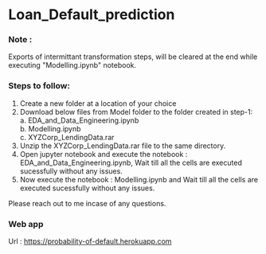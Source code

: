 # Loan_Default_prediction

### Note :  
Exports of intermittant transformation steps, will be cleared at the end while executing "Modelling.ipynb" notebook.

### Steps to follow:
1. Create a new folder at a location of your choice
2. Download below files from Model folder to the folder created in step-1:  
	a. EDA_and_Data_Engineering.ipynb  
	b. Modelling.ipynb  
	c. XYZCorp_LendingData.rar  
3. Unzip the XYZCorp_LendingData.rar file to the same directory.
4. Open jupyter notebook and execute the notebook : EDA_and_Data_Engineering.ipynb, Wait till all the cells are executed sucessfully without any issues.
5. Now execute the notebook : Modelling.ipynb and Wait till all the cells are executed sucessfully without any issues.

Please reach out to me incase of any questions.


### Web app 
Url : https://probability-of-default.herokuapp.com
